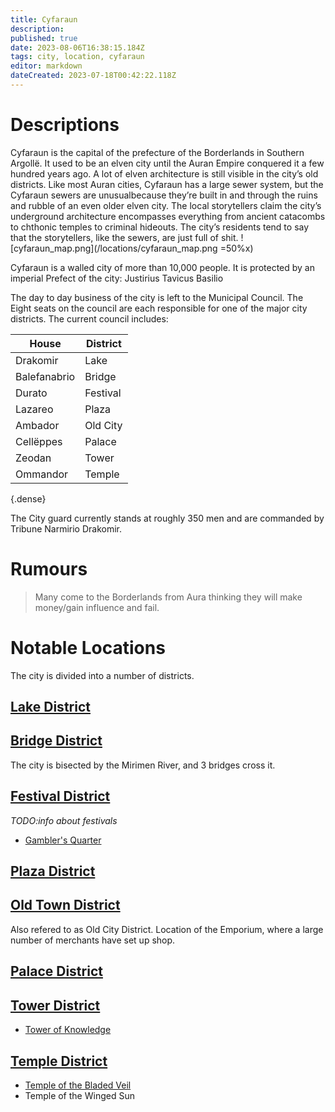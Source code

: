 ```yaml
---
title: Cyfaraun
description: 
published: true
date: 2023-08-06T16:38:15.184Z
tags: city, location, cyfaraun
editor: markdown
dateCreated: 2023-07-18T00:42:22.118Z
---
```


# Descriptions
Cyfaraun is the capital of the prefecture of the Borderlands in Southern Argollë. It used to be an elven city until the Auran Empire conquered it a few hundred years ago. A lot of elven architecture is still visible in the city’s old districts. Like most Auran cities, Cyfaraun has a large sewer system, but the Cyfaraun sewers are unusualbecause they’re built in and through the ruins and rubble of an even older elven city. The local storytellers claim the city’s underground architecture encompasses everything from ancient catacombs to chthonic temples to criminal hideouts. The city’s residents tend to say that the storytellers, like the sewers, are just full of shit. 
![cyfaraun_map.png](/locations/cyfaraun_map.png =50%x)


Cyfaraun is a walled city of more than 10,000 people. It is protected by an imperial Prefect of the city: Justirius Tavicus Basilio

The day to day business of the city is left to the Municipal Council. The Eight seats on the council are each responsible for one of the major city districts. The current council includes:

| House | District|
|------|----------|
| Drakomir | Lake |
| Balefanabrio | Bridge |
|Durato  | Festival|
|Lazareo  |  Plaza|
|Ambador  |  Old City |
|Cellëppes  | Palace|
|Zeodan  |  Tower|
|Ommandor  |  Temple|
{.dense}

The City guard currently stands at roughly 350 men and are commanded by Tribune Narmirio Drakomir.
# Rumours
> Many come to the Borderlands from Aura thinking they will make money/gain influence and fail. 

# Notable Locations
The city is divided into a number of districts.

## [Lake District](/locations/cyfaraun/lake_district)

## [Bridge District](/locations/cyfaraun/bridge_district) 
The city is bisected by the Mirimen River, and 3 bridges cross it.

## [Festival District](/locations/cyfaraun/festival_district) 
*TODO:info about festivals*
- [Gambler's Quarter](/locations/cyfaraun/gamblers_quarter)

## [Plaza District](/locatoins/cyfaraun/plaza_district)

## [Old Town District](/locations/cyfaraun/old_town_district)
Also refered to as Old City District.
Location of the Emporium, where a large number of merchants have set up shop.

## [Palace District](/locations/cyfaraun/palace_district)

## [Tower District](/locations/cyfaraun/tower_district)
- [Tower of Knowledge](/locations/cyfaraun/tower_of_knowledge)

## [Temple District](/locations/cyfaraun/temple_district)
- [Temple of the Bladed Veil](/locations/cyfaraun/temple_district/temple_of_the_bladed_veil)
- Temple of the Winged Sun


